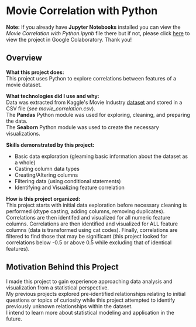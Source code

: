 Movie Correlation with Python
=============================

**Note:** If you already have **Jupyter Notebooks** installed you can view the _Movie Correlation with Python.ipynb_ file there but if not, please click [here](https://colab.research.google.com/github/AvinashBisram/PortfolioProjects/blob/main/Movie%20Correlation%20with%20Python/Movie%20Correlation%20with%20Python.ipynb) to view the project in Google Colaboratory. Thank you!

Overview
--------

**What this project does:**  
This project uses Python to explore correlations between features of a movie dataset.

**What technologies did I use and why:**  
Data was extracted from Kaggle's Movie Industry [dataset](https://www.kaggle.com/danielgrijalvas/movies/version/2) and stored in a CSV file (<em>see movie_correlation.csv</em>).  
The **Pandas** Python module was used for exploring, cleaning, and preparing the data.  
The **Seaborn** Python module was used to create the necessary visualizations.

**Skills demonstrated by this project:**  
* Basic data exploration (gleaming basic information about the dataset as a whole)
* Casting column data types
* Creating/Altering columns
* Filtering data (using conditional statements)
* Identifying and Visualizing feature correlation

**How is this project organized:**  
This project starts with initial data exploration before necessary cleaning is performed (dtype casting, adding columns, removing duplicates).  
Correlations are then identifed and visualized for all numeric feature columns.
Correlations are then identified and visualized for ALL feature columns (data is transformed using cat codes).
Finally, correlations are filtered to find those that may be significant (this project looked for correlations below -0.5 or above 0.5 while excluding that of identical features).


Motivation Behind this Project
------------------------------
I made this project to gain experience approaching data analysis and visualization from a statistical perspective.  
My previous projects explored pre-identified relationships relating to initial questions or topics of curiosity while this project attempted to identify previously unknown
relationships within the dataset.  
I intend to learn more about statistical modeling and application in the future.